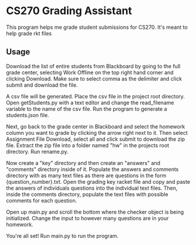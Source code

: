 # CS270 Grading Assistant

This program helps me grade student submissions for CS270. It's meant to help grade rkt files

## Usage

Download the list of entire students from Blackboard by going to the full grade center, selecting Work Offline on the top right hand corner and clicking Download. Make sure to select comma as the delimiter and click submit and download the file.

A csv file will be generated. Place the csv file in the project root directory. Open getStudents.py with a text editor and change the read_filename variable to the name of the csv file. Run the program to generate a students.json file.

Next, go back to the grade center in Blackboard and select the homework column you want to grade by clicking the arrow right next to it. Then select Assignment File Download, select all and click submit to download the zip file. Extract the zip file into a folder named "hw" in the projects root directory. Run rename.py.

Now create a "key" directory and then create an "answers" and "comments" directory inside of it. Populate the answers and comments directory with as many text files as there are questions in the form {question_number}.txt. Open the grading key racket file and copy and paste the answers of individuals questions into the individual text files. Then, inside the comments directory, populate the text files with possible comments for each question.

Open up main.py and scroll the bottom where the checker object is being initialized. Change the input to however many questions are in your homework.

You're all set! Run main.py to run the program.
